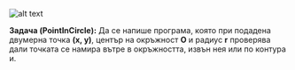 ![alt text](https://i.ibb.co/H4CWhHx/Operators-precedence.png)


**Задача (PointInCircle):** Да се напише програма, която при подадена двумерна точка **(х, у)**, център на окръжност **O** и радиус **r** проверява дали точката се намира вътре в окръжността, извън нея или по контура и.  
